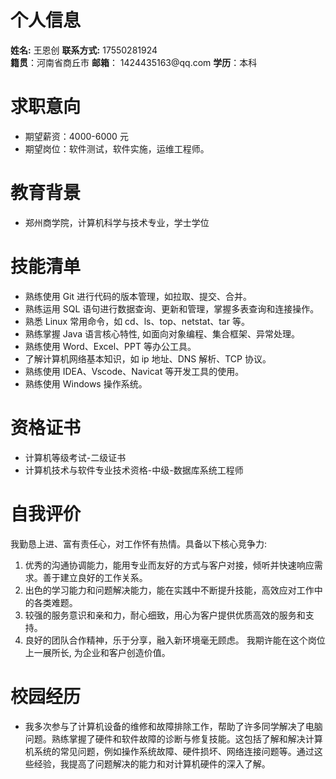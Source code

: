 # 个人信息
**姓名:** 王恩创
**联系方式:** 17550281924  
**籍贯**：河南省商丘市
**邮箱**： 1424435163@qq\.com
**学历**：本科
# 求职意向
- 期望薪资：4000-6000 元
- 期望岗位：软件测试，软件实施，运维工程师。
# 教育背景
- 郑州商学院，计算机科学与技术专业，学士学位
# 技能清单
- 熟练使用 Git 进行代码的版本管理，如拉取、提交、合并。
- 熟练运用 SQL 语句进行数据查询、更新和管理，掌握多表查询和连接操作。
- 熟悉 Linux 常用命令，如 cd、ls、top、netstat、tar 等。
- 熟练掌握 Java 语言核心特性, 如面向对象编程、集合框架、异常处理。
- 熟练使用 Word、Excel、PPT 等办公工具。
- 了解计算机网络基本知识，如 ip 地址、DNS 解析、TCP 协议。
- 熟练使用 IDEA、Vscode、Navicat 等开发工具的使用。
- 熟练使用 Windows 操作系统。
# 资格证书
- 计算机等级考试-二级证书
- 计算机技术与软件专业技术资格-中级-数据库系统工程师
# 自我评价
我勤恳上进、富有责任心，对工作怀有热情。具备以下核心竞争力:
1. 优秀的沟通协调能力，能用专业而友好的方式与客户对接，倾听并快速响应需求。善于建立良好的工作关系。
2. 出色的学习能力和问题解决能力，能在实践中不断提升技能，高效应对工作中的各类难题。
3. 较强的服务意识和亲和力，耐心细致，用心为客户提供优质高效的服务和支持。
4. 良好的团队合作精神，乐于分享，融入新环境毫无顾虑。
我期许能在这个岗位上一展所长, 为企业和客户创造价值。
# 校园经历
- 我多次参与了计算机设备的维修和故障排除工作，帮助了许多同学解决了电脑问题。熟练掌握了硬件和软件故障的诊断与修复技能。这包括了解和解决计算机系统的常见问题，例如操作系统故障、硬件损坏、网络连接问题等。通过这些经验，我提高了问题解决的能力和对计算机硬件的深入了解。








